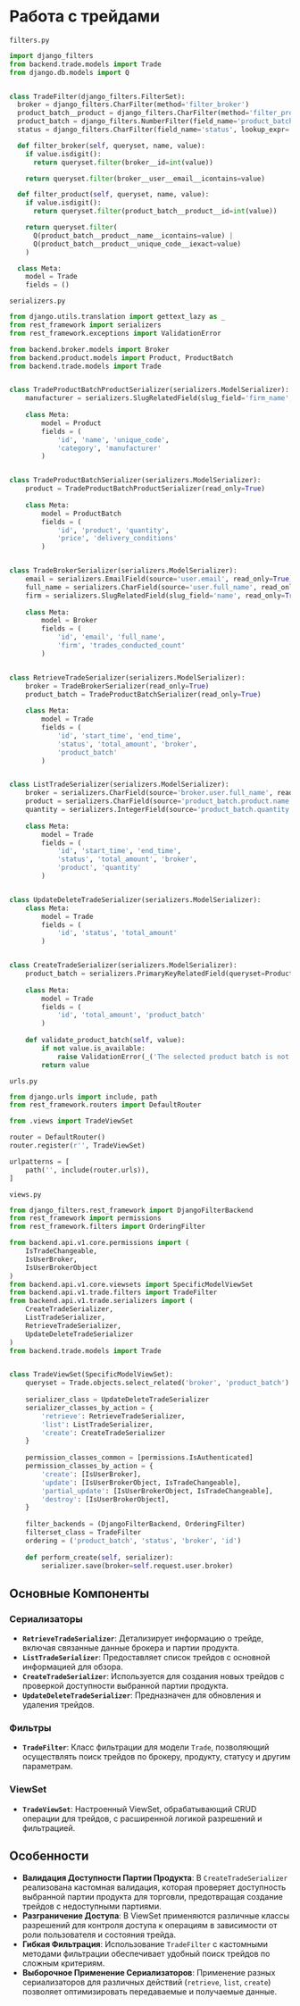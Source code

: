 # Работа с трейдами

`filters.py`

```python
import django_filters
from backend.trade.models import Trade
from django.db.models import Q


class TradeFilter(django_filters.FilterSet):
  broker = django_filters.CharFilter(method='filter_broker')
  product_batch__product = django_filters.CharFilter(method='filter_product')
  product_batch = django_filters.NumberFilter(field_name='product_batch__id')
  status = django_filters.CharFilter(field_name='status', lookup_expr='iexact')

  def filter_broker(self, queryset, name, value):
    if value.isdigit():
      return queryset.filter(broker__id=int(value))

    return queryset.filter(broker__user__email__icontains=value)

  def filter_product(self, queryset, name, value):
    if value.isdigit():
      return queryset.filter(product_batch__product__id=int(value))

    return queryset.filter(
      Q(product_batch__product__name__icontains=value) |
      Q(product_batch__product__unique_code__iexact=value)
    )

  class Meta:
    model = Trade
    fields = ()
```

`serializers.py`

```python
from django.utils.translation import gettext_lazy as _
from rest_framework import serializers
from rest_framework.exceptions import ValidationError

from backend.broker.models import Broker
from backend.product.models import Product, ProductBatch
from backend.trade.models import Trade


class TradeProductBatchProductSerializer(serializers.ModelSerializer):
    manufacturer = serializers.SlugRelatedField(slug_field='firm_name', read_only=True)
    
    class Meta:
        model = Product
        fields = (
            'id', 'name', 'unique_code',
            'category', 'manufacturer'
        )


class TradeProductBatchSerializer(serializers.ModelSerializer):
    product = TradeProductBatchProductSerializer(read_only=True)
    
    class Meta:
        model = ProductBatch
        fields = (
            'id', 'product', 'quantity',
            'price', 'delivery_conditions'
        )


class TradeBrokerSerializer(serializers.ModelSerializer):
    email = serializers.EmailField(source='user.email', read_only=True)
    full_name = serializers.CharField(source='user.full_name', read_only=True)
    firm = serializers.SlugRelatedField(slug_field='name', read_only=True)
    
    class Meta:
        model = Broker
        fields = (
            'id', 'email', 'full_name',
            'firm', 'trades_conducted_count'
        )


class RetrieveTradeSerializer(serializers.ModelSerializer):
    broker = TradeBrokerSerializer(read_only=True)
    product_batch = TradeProductBatchSerializer(read_only=True)
    
    class Meta:
        model = Trade
        fields = (
            'id', 'start_time', 'end_time',
            'status', 'total_amount', 'broker',
            'product_batch'
        )


class ListTradeSerializer(serializers.ModelSerializer):
    broker = serializers.CharField(source='broker.user.full_name', read_only=True)
    product = serializers.CharField(source='product_batch.product.name', read_only=True)
    quantity = serializers.IntegerField(source='product_batch.quantity', read_only=True)
    
    class Meta:
        model = Trade
        fields = (
            'id', 'start_time', 'end_time',
            'status', 'total_amount', 'broker',
            'product', 'quantity'
        )


class UpdateDeleteTradeSerializer(serializers.ModelSerializer):
    class Meta:
        model = Trade
        fields = (
            'id', 'status', 'total_amount'
        )


class CreateTradeSerializer(serializers.ModelSerializer):
    product_batch = serializers.PrimaryKeyRelatedField(queryset=ProductBatch.objects.all())
    
    class Meta:
        model = Trade
        fields = (
            'id', 'total_amount', 'product_batch'
        )
    
    def validate_product_batch(self, value):
        if not value.is_available:
            raise ValidationError(_('The selected product batch is not available for trading.'))
        return value
```

`urls.py`

```python
from django.urls import include, path
from rest_framework.routers import DefaultRouter

from .views import TradeViewSet

router = DefaultRouter()
router.register(r'', TradeViewSet)

urlpatterns = [
    path('', include(router.urls)),
]
```

`views.py`

```python
from django_filters.rest_framework import DjangoFilterBackend
from rest_framework import permissions
from rest_framework.filters import OrderingFilter

from backend.api.v1.core.permissions import (
    IsTradeChangeable,
    IsUserBroker,
    IsUserBrokerObject
)
from backend.api.v1.core.viewsets import SpecificModelViewSet
from backend.api.v1.trade.filters import TradeFilter
from backend.api.v1.trade.serializers import (
    CreateTradeSerializer,
    ListTradeSerializer,
    RetrieveTradeSerializer,
    UpdateDeleteTradeSerializer
)
from backend.trade.models import Trade


class TradeViewSet(SpecificModelViewSet):
    queryset = Trade.objects.select_related('broker', 'product_batch').all()
    
    serializer_class = UpdateDeleteTradeSerializer
    serializer_classes_by_action = {
        'retrieve': RetrieveTradeSerializer,
        'list': ListTradeSerializer,
        'create': CreateTradeSerializer
    }
    
    permission_classes_common = [permissions.IsAuthenticated]
    permission_classes_by_action = {
        'create': [IsUserBroker],
        'update': [IsUserBrokerObject, IsTradeChangeable],
        'partial_update': [IsUserBrokerObject, IsTradeChangeable],
        'destroy': [IsUserBrokerObject],
    }
    
    filter_backends = (DjangoFilterBackend, OrderingFilter)
    filterset_class = TradeFilter
    ordering = ('product_batch', 'status', 'broker', 'id')
    
    def perform_create(self, serializer):
        serializer.save(broker=self.request.user.broker)
```

## Основные Компоненты

### Сериализаторы

- **`RetrieveTradeSerializer`**: Детализирует информацию о трейде, включая связанные данные брокера и партии продукта.
- **`ListTradeSerializer`**: Предоставляет список трейдов с основной информацией для обзора.
- **`CreateTradeSerializer`**: Используется для создания новых трейдов с проверкой доступности выбранной партии
  продукта.
- **`UpdateDeleteTradeSerializer`**: Предназначен для обновления и удаления трейдов.

### Фильтры

- **`TradeFilter`**: Класс фильтрации для модели `Trade`, позволяющий осуществлять поиск трейдов по брокеру, продукту,
  статусу и другим параметрам.

### ViewSet

- **`TradeViewSet`**: Настроенный ViewSet, обрабатывающий CRUD операции для трейдов, с расширенной логикой разрешений и
  фильтрацией.

## Особенности

- **Валидация Доступности Партии Продукта**: В `CreateTradeSerializer` реализована кастомная валидация, которая
  проверяет доступность выбранной партии продукта для торговли, предотвращая создание трейдов с недоступными партиями.
- **Разграничение Доступа**: В ViewSet применяются различные классы разрешений для контроля доступа к операциям в
  зависимости от роли пользователя и состояния трейда.
- **Гибкая Фильтрация**: Использование `TradeFilter` с кастомными методами фильтрации обеспечивает удобный поиск трейдов
  по сложным критериям.
- **Выборочное Применение Сериализаторов**: Применение разных сериализаторов для различных
  действий (`retrieve`, `list`, `create`) позволяет оптимизировать передаваемые и получаемые данные.
